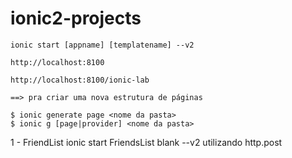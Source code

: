 # ionic2-projects
	ionic start [appname] [templatename] --v2

	http://localhost:8100

	http://localhost:8100/ionic-lab

	==> pra criar uma nova estrutura de páginas

	$ ionic generate page <nome da pasta>
	$ ionic g [page|provider] <nome da pasta>

1 - FriendList
ionic start FriendsList blank --v2
utilizando http.post

